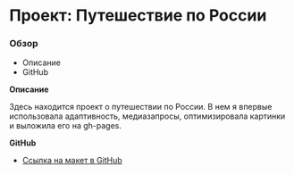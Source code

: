 # Проект: Путешествие по России

### Обзор

- Описание
- GitHub

**Описание**

Здесь находится проект о путешествии по России. В нем я впервые использовала адаптивность, медиазапросы, оптимизировала картинки и выложила его на gh-pages.

**GitHub**

- [Ссылка на макет в GitHub](https://marylaf.github.io/russian-travel/index.html)
